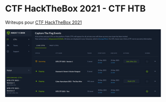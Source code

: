 # CTF HackTheBox 2021 - CTF HTB

Writeups pour [CTF HackTheBox 2021](https://ctf.hackthebox.eu/)


![CTFHTB.JPG](images/CTFHTB.JPG)


